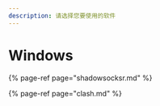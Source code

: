 ```yaml
---
description: 请选择您要使用的软件
---
```


# Windows

{% page-ref page="shadowsocksr.md" %}

{% page-ref page="clash.md" %}

